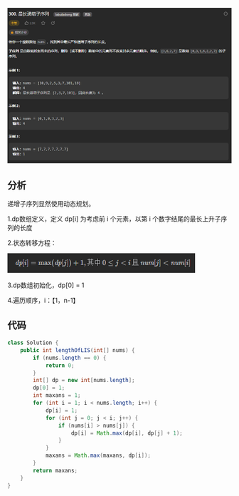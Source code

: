 ![image-20221130111659570](https://raw.githubusercontent.com/qkd90/figureBed/main/202211301116734.png)

## 分析

递增子序列显然使用动态规划。

1.dp数组定义，定义 dp[i] 为考虑前 i 个元素，以第 i 个数字结尾的最长上升子序列的长度

2.状态转移方程：

![image-20221130112450075](https://raw.githubusercontent.com/qkd90/figureBed/main/202211301124137.png)

3.dp数组初始化，dp[0] = 1

4.遍历顺序，i：【1，n-1】

## 代码

```java
class Solution {
    public int lengthOfLIS(int[] nums) {
        if (nums.length == 0) {
            return 0;
        }
        int[] dp = new int[nums.length];
        dp[0] = 1;
        int maxans = 1;
        for (int i = 1; i < nums.length; i++) {
            dp[i] = 1;
            for (int j = 0; j < i; j++) {
                if (nums[i] > nums[j]) {
                    dp[i] = Math.max(dp[i], dp[j] + 1);
                }
            }
            maxans = Math.max(maxans, dp[i]);
        }
        return maxans;
    }
}
```

